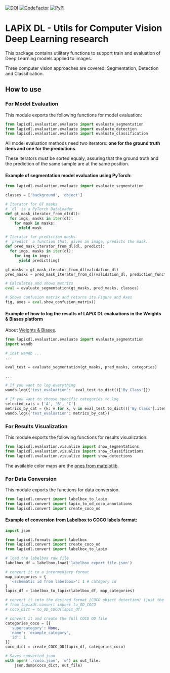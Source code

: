 [![DOI](https://zenodo.org/badge/306032350.svg)](https://zenodo.org/badge/latestdoi/306032350) [![CodeFactor](https://www.codefactor.io/repository/github/lapix-ufsc/lapixdl/badge)](https://www.codefactor.io/repository/github/lapix-ufsc/lapixdl) [![PyPI](https://img.shields.io/pypi/v/lapixdl?color=blue&label=pypi%20version)](https://pypi.org/project/lapixdl/)


# LAPiX DL - Utils for Computer Vision Deep Learning research

This package contains utilitary functions to support train and evaluation of Deep Learning models applied to images.

Three computer vision approaches are covered: Segmentation, Detection and Classification.

## How to use

### For Model Evaluation

This module exports the following functions for model evaluation:
```python
from lapixdl.evaluation.evaluate import evaluate_segmentation
from lapixdl.evaluation.evaluate import evaluate_detection
from lapixdl.evaluation.evaluate import evaluate_classification
```

All model evaluation methods need two iterators: **one for the ground truth itens and one for the predictions**.

These iterators must be sorted equaly, assuring that the ground truth and the prediction of the same sample are at the same position.

#### Example of segmentation model evaluation using **PyTorch**:

```python
from lapixdl.evaluation.evaluate import evaluate_segmentation

classes = ['background', 'object']

# Iterator for GT masks
# `dl` is a PyTorch DataLoader
def gt_mask_iterator_from_dl(dl):
  for imgs, masks in iter(dl):
    for mask in masks:
      yield mask

# Iterator for prediction masks
# `predict` a function that, given an image, predicts the mask.
def pred_mask_iterator_from_dl(dl, predict):
  for imgs, masks in iter(dl):
    for img in imgs:
      yield predict(img)

gt_masks = gt_mask_iterator_from_dl(validation_dl)
pred_masks = pred_mask_iterator_from_dl(validation_dl, prediction_function)

# Calculates and shows metrics
eval = evaluate_segmentation(gt_masks, pred_masks, classes)

# Shows confusion matrix and returns its Figure and Axes
fig, axes = eval.show_confusion_matrix()
```
#### Example of how to log the results of LAPiX DL evaluations in the Weights & Biases platform
About [Weights & Biases](https://docs.wandb.ai/).

```python
from lapixdl.evaluation.evaluate import evaluate_segmentation
import wandb

# init wandb ...
...

eval_test = evaluate_segmentation(gt_masks, pred_masks, categories)

...

# If you want to log everything
wandb.log({'test_evaluation':  eval_test.to_dict()['By Class']})

# If you want to choose specific categories to log
selected_cats = ['A', 'B', 'C']
metrics_by_cat = {k: v for k, v in eval_test.to_dict()['By Class'].items() if k in selected_cats}
wandb.log({'test_evaluation': metrics_by_cat})
```

### For Results Visualization

This module exports the following functions for results visualization:
```python
from lapixdl.evaluation.visualize import show_segmentations
from lapixdl.evaluation.visualize import show_classifications
from lapixdl.evaluation.visualize import show_detections
```

The available color maps are the [ones from matplotlib](https://matplotlib.org/3.1.1/gallery/color/colormap_reference.html).

### For Data Conversion
This module exports the functions for data conversion.
```python
from lapixdl.convert import labelbox_to_lapix
from lapixdl.convert import lapix_to_od_coco_annotations
from lapixdl.convert import create_coco_od
```

#### Example of conversion from **Labelbox** to **COCO** labels format:

```python
import json

from lapixdl.formats import labelbox
from lapixdl.convert import create_coco_od
from lapixdl.convert import labelbox_to_lapix

# load the labelbox raw file
labelbox_df = labelbox.load('labelbox_export_file.json')

# convert it to a intermediary format
map_categories = {
  '<schematic id from labelbox>': 1 # category id
}
lapix_df = labelbox_to_lapix(labelbox_df, map_categories)

# convert it into the desired format (COCO object detection) (just the labels)
# from lapixdl.convert import to_OD_COCO
# coco_dict = to_OD_COCO(lapix_df)

# convert it and create the full COCO OD file
categories_coco = [{
  'supercategory': None,
  'name': 'example_category',
  'id': 1
}]
coco_dict = create_COCO_OD(lapix_df, categories_coco)

# Saves converted json
with open('./coco.json', 'w') as out_file:
    json.dump(coco_dict, out_file)
```
